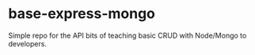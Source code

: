 # base-express-mongo
Simple repo for the API bits of teaching basic CRUD with Node/Mongo to developers.
